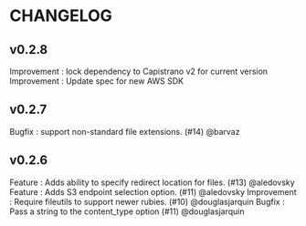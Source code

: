 # CHANGELOG

## v0.2.8

Improvement : lock dependency to Capistrano v2 for current version
Improvement : Update spec for new AWS SDK

## v0.2.7

Bugfix : support non-standard file extensions. (#14) @barvaz

## v0.2.6

Feature : Adds ability to specify redirect location for files. (#13) @aledovsky
Feature : Adds S3 endpoint selection option. (#11) @aledovsky
Improvement : Require fileutils to support newer rubies. (#10) @douglasjarquin
Bugfix : Pass a string to the content_type option (#11) @douglasjarquin
